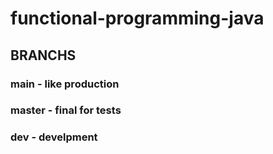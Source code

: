 # functional-programming-java


## BRANCHS
### main - like production
### master - final for tests
### dev - develpment